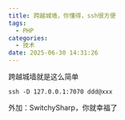 ```yaml
---
title: 跨越城墙，你懂得，ssh很方便
tags:
  - PHP
categories:
  - 技术
date: 2025-06-30 14:31:26
---
```


跨越城墙就是这么简单

```
ssh -D 127.0.0.1:7070 ddd@xxx
```

外加：SwitchySharp，你就幸福了



